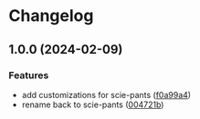 # Changelog

## 1.0.0 (2024-02-09)


### Features

* add customizations for scie-pants ([f0a99a4](https://github.com/robzr/asdf-scie-pants/commit/f0a99a42a7632a871f4ed64ffbf658737abfe485))
* rename back to scie-pants ([004721b](https://github.com/robzr/asdf-scie-pants/commit/004721b5a3528b68542ed7a3f4dba8d3e5855566))
